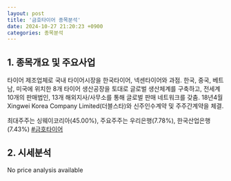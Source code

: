 ```yaml
---
layout: post
title: '금호타이어 종목분석'
date: 2024-10-27 21:20:23 +0900
categories: 종목분석
---
```


## 1. 종목개요 및 주요사업

타이어 제조업체로 국내 타이어시장을 한국타이어, 넥센타이어와 과점. 한국, 중국, 베트남, 미국에 위치한 8개 타이어 생산공장을 토대로 글로벌 생산체계를 구축하고, 전세계 10개의 판매법인, 13개 해외지사/사무소를 통해 글로벌 판매 네트워크를 갖춤. 18년4월 Xingwei Korea Company Limited(더블스타)와 신주인수계약 및 주주간계약을 체결. 

최대주주는 싱웨이코리아(45.00%), 주요주주는 우리은행(7.78%), 한국산업은행(7.43%)
[#금호타이어](#)

## 2. 시세분석

No price analysis available
